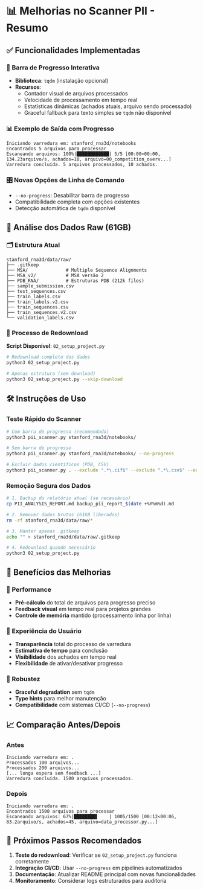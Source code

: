 # 📊 Melhorias no Scanner PII - Resumo

## ✅ Funcionalidades Implementadas

### 🚀 Barra de Progresso Interativa
- **Biblioteca**: `tqdm` (instalação opcional)
- **Recursos**:
  - Contador visual de arquivos processados
  - Velocidade de processamento em tempo real
  - Estatísticas dinâmicas (achados atuais, arquivo sendo processado)
  - Graceful fallback para texto simples se `tqdm` não disponível

### 📊 Exemplo de Saída com Progresso
```
Iniciando varredura em: stanford_rna3d/notebooks
Encontrados 5 arquivos para processar
Escaneando arquivos: 100%|████████████| 5/5 [00:00<00:00, 134.23arquivo/s, achados=10, arquivo=00_competition_overv...]
Varredura concluída. 5 arquivos processados, 10 achados.
```

### 🎛️ Novas Opções de Linha de Comando
- `--no-progress`: Desabilitar barra de progresso
- Compatibilidade completa com opções existentes
- Detecção automática de `tqdm` disponível

## 📂 Análise dos Dados Raw (61GB)

### 🗂️ Estrutura Atual
```
stanford_rna3d/data/raw/
├── .gitkeep
├── MSA/              # Multiple Sequence Alignments
├── MSA_v2/           # MSA versão 2
├── PDB_RNA/          # Estruturas PDB (212k files)
├── sample_submission.csv
├── test_sequences.csv
├── train_labels.csv
├── train_labels.v2.csv
├── train_sequences.csv
├── train_sequences.v2.csv
└── validation_labels.csv
```

### 🔄 Processo de Redownload
**Script Disponível**: `02_setup_project.py`
```bash
# Redownload completo dos dados
python3 02_setup_project.py

# Apenas estrutura (sem download)
python3 02_setup_project.py --skip-download
```

## 🛠️ Instruções de Uso

### Teste Rápido do Scanner
```bash
# Com barra de progresso (recomendado)
python3 pii_scanner.py stanford_rna3d/notebooks/

# Sem barra de progresso
python3 pii_scanner.py stanford_rna3d/notebooks/ --no-progress

# Excluir dados científicos (PDB, CSV)
python3 pii_scanner.py . --exclude ".*\.cif$" --exclude ".*\.csv$" --exclude "\.venv.*"
```

### Remoção Segura dos Dados
```bash
# 1. Backup do relatório atual (se necessário)
cp PII_ANALYSIS_REPORT.md backup_pii_report_$(date +%Y%m%d).md

# 2. Remover dados brutos (61GB liberados)
rm -rf stanford_rna3d/data/raw/*

# 3. Manter apenas .gitkeep
echo "" > stanford_rna3d/data/raw/.gitkeep

# 4. Redownload quando necessário
python3 02_setup_project.py
```

## 🎯 Benefícios das Melhorias

### 💼 Performance
- **Pré-cálculo** do total de arquivos para progresso preciso
- **Feedback visual** em tempo real para projetos grandes
- **Controle de memória** mantido (processamento linha por linha)

### 👤 Experiência do Usuário
- **Transparência** total do processo de varredura
- **Estimativa de tempo** para conclusão
- **Visibilidade** dos achados em tempo real
- **Flexibilidade** de ativar/desativar progresso

### 🔧 Robustez
- **Graceful degradation** sem `tqdm`
- **Type hints** para melhor manutenção
- **Compatibilidade** com sistemas CI/CD (`--no-progress`)

## 📈 Comparação Antes/Depois

### Antes
```
Iniciando varredura em: .
Processados 100 arquivos...
Processados 200 arquivos...
[... longa espera sem feedback ...]
Varredura concluída. 1500 arquivos processados.
```

### Depois
```
Iniciando varredura em: .
Encontrados 1500 arquivos para processar
Escaneando arquivos: 67%|████████▌    | 1005/1500 [00:12<00:06, 83.2arquivo/s, achados=45, arquivo=data_processor.py...]
```

## 🚀 Próximos Passos Recomendados

1. **Teste do redownload**: Verificar se `02_setup_project.py` funciona corretamente
2. **Integração CI/CD**: Usar `--no-progress` em pipelines automatizados  
3. **Documentação**: Atualizar README principal com novas funcionalidades
4. **Monitoramento**: Considerar logs estruturados para auditoria